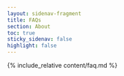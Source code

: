 ```yaml
---
layout: sidenav-fragment
title: FAQs
section: About
toc: true
sticky_sidenav: false
highlight: false
---
```


{% include_relative content/faq.md %}
